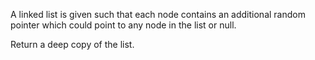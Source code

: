 A linked list is given such that each node contains an additional random pointer which could point to any node in the list or null.

Return a deep copy of the list. 
